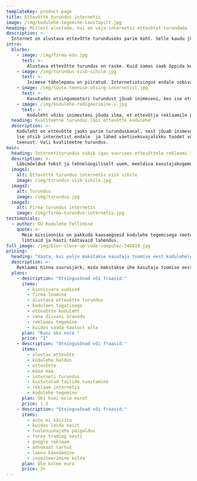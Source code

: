 ```yaml
---
templateKey: product-page
title: Ettevõtte turundus internetis
image: /img/kodulehe-tegemine-taustapilt.jpg
heading: Millest alustada, kui on vaja internetis ettevõtet turundada
description: >-
  Internet on alustava ettevõtte turunduseks parim koht. Selle kaudu jõuab kliendini, kes otsib endale vajalikku toodet või teenust. Kuid kuidas seda teha? Kas firmat luues piisab reklaamiks ainult Facebook-i lehekülje tegemisest. Või peaks ettevõtet internetis turundama ka kodulehe kaudu? Kodulehe vajalikkus sõltub ettevõtte profiilist, asukohast ja sihtturust. Lihtsaim viis kodulehe vajalikkuse kindlaks tegemiseks on internetiotsingus kasutatavate märksõnade kaudu. Kui suur on inimeste hulk, kes otsib ettevõtte toote või teenusega seotud märksõnu. Nii on eeldatav kodulehe külastajate arv võimalik välja selgitada juba enne kodulehe tegemist. Lisaks tasub tähelepanu pöörata konkurentidele.
intro:
  blurbs:
    - image: /img/firma-edu.jpg
      text: >-
        Alustava ettevõtte turundus on raske. Kuid samas saab õppida konkurentidelt. Kuidas nad oma tooteid ja teenuseid internetis turundavad. Millisel tehnilisel tasemel on nende kodulehed. Kas veebilehe sisu on hästi kirjutatud.
    - image: /img/turundus-viib-sihile.jpg
      text: >-
        Inimese tähelepanu on piiratud. Internetiotsingus endale sobivat toodet või teenust otsides külastab ta vaid paari esimest lehte. Seetõttu on tähtis omada konkurentidest paremal tehnilisel tasemel veebilehte.
    - image: /img/toote-teenuse-otsing-internetist.jpg
      text: >-
        Kasutades otsingumootori turundust jõuab inimeseni, kes ise otsib ettevõtte poolt pakutavat toodet või teenust. Nii on lihtne uute klientideni jõuda. Sotsiaalmeedia turundus on sobilik juba olemasolevate klientidega sideme hoidmiseks.
    - image: /img/kodulehe-redigeerimine-v.jpg
      text: >-
        Koduleht võiks inimesteni jõuda ilma, et ettevõtja reklaamile pidevalt raha kulutab. Veebileht peab interneti orgaanilises otsingus leitav olema. Tasulise reklaami tegemine võiks olla lisavõimalus ettevõtte turundamisel, mitte peamine strateegia.
  heading: Kvaliteetne turundus läbi ettevõtte kodulehe
  description: >-
    Koduleht on ettevõtte jaoks parim turunduskanal, sest jõuab inimeseni, kes
    ise otsib internetist endale  ja lähed väetiseksvajalikku toodet või
    teenust. Vali kvaliteetne turundus.
main:
  heading: Internetiturundus sobib igas suuruses ettevõttele reklaami tegemiseks
  description: >-
    Läbimõeldud tekst ja tehnoloogiliselt uuem, meeldiva kasutajakogemusega koduleht annab eelise ka alustavale ettevõttele. Olgu firma väike või suur, ettevõtte turundus internetis on lahendus, millele tasub mõelda. Hästi tehtud internetiturundus on parim viis kliendini jõudmiseks. Selle abil on alustaval ettevõttel võimalik edukalt konkureerida ka juba pikalt turul olnud firmadega.
  image1:
    alt: Ettevõtte turundus internetis viib sihile
    image: /img/turundus-viib-sihile.jpg
  image2:
    alt: Turundus
    image: /img/turundus.jpg
  image3:
    alt: Firma turundus internetis
    image: /img/firma-turundus-internetis.jpg
testimonials:
  - author: OÜ Kodulehe Tellimine
    quote: >-
      Meie missiooniks on pakkuda kaasaegseid kodulehe tegemisega seotud
      lihtsaid ja hästi töötavaid lahendus.
full_image: /img/blur-close-up-code-computer-546819.jpg
pricing:
  heading: "Vaata, kui palju makstakse kasutaja toomise eest kodulehele"
  description: >-
    Reklaami hinna suurusjärk, mida makstakse ühe kasutaja toomise eest kodulehele konkreetse märksõna kohta. Toodud hinnad on näitlikud, illustreerimaks suurusjärku. Näide ei pretendeeri lõplikule tõele.
  plans:
    - description: "Otsingusõnad või fraasid:"
      items:
        - kinnisvara uudised
        - firma loomine
        - alustava ettevõtte turundus
        - kodulaen tagatisega
        - ettevõtte koduleht
        - vana diivani äravedu
        - reklaami tegemine
        - kuidas saada kaalust alla
      plan: "Kuni üks euro "
      price: "1"
    - description: "Otsingusõnad või fraasid:"
      items:
        - alustav ettevõte
        - kodulehe haldus
        - ettevõtte
        - müüa maa
        - interneti turundus
        - kustutatud failide taastamine
        - reklaam internetis
        - kodulehe tegemine
      plan: Üks kuni kolm eurot
      price: 1-3
    - description: "Otsingusõnad või fraasid:"
      items:
        - auto ei käivitu
        - kuidas leida naist
        - tuulesuunajate paigaldus
        - forex trading eesti
        - google reklaam
        - advokaat tartus
        - laenu käendamine
        - investeerimine kulda
      plan: Üle kolme euro
      price: 3+
---
```

